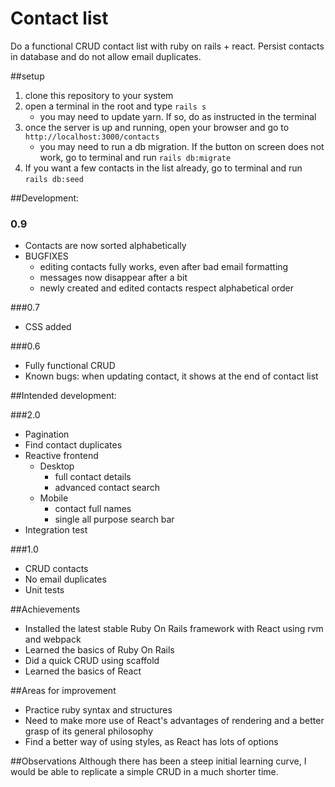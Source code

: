 # Contact list

Do a functional CRUD contact list with ruby on rails + react.
Persist contacts in database and do not allow email duplicates.

##setup
1. clone this repository to your system
2. open a terminal in the root and type `rails s`
    * you may need to update yarn. If so, do as instructed in the terminal
4. once the server is up and running, open your browser and go to `http://localhost:3000/contacts`
    * you may need to run a db migration. If the button on screen does not work, go to terminal and run `rails db:migrate`
5. If you want a few contacts in the list already, go to terminal and run `rails db:seed` 

##Development:

### 0.9
* Contacts are now sorted alphabetically
* BUGFIXES
    * editing contacts fully works, even after bad email formatting
    * messages now disappear after a bit
    * newly created and edited contacts respect alphabetical order

###0.7
* CSS added

###0.6
* Fully functional CRUD
* Known bugs: when updating contact, it shows at the end of contact list

##Intended development:

###2.0
* Pagination
* Find contact duplicates
* Reactive frontend
    * Desktop
        * full contact details
        * advanced contact search
    * Mobile
        * contact full names
        * single all purpose search bar
* Integration test

###1.0
* CRUD contacts
* No email duplicates
* Unit tests

##Achievements
* Installed the latest stable Ruby On Rails framework with React using rvm and webpack
* Learned the basics of Ruby On Rails
* Did a quick CRUD using scaffold
* Learned the basics of React

##Areas for improvement
* Practice ruby syntax and structures
* Need to make more use of React's advantages of rendering and a better grasp of its general philosophy
* Find a better way of using styles, as React has lots of options

##Observations
Although there has been a steep initial learning curve, I would be able to replicate a simple CRUD in a much shorter time.